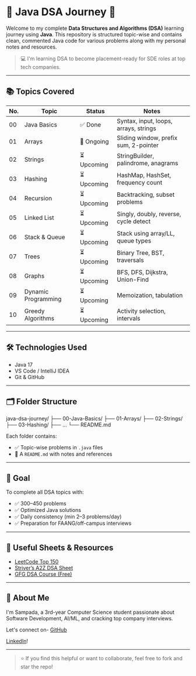 # 📘 Java DSA Journey 🚀

Welcome to my complete **Data Structures and Algorithms (DSA)** learning journey using **Java**. This repository is structured topic-wise and contains clean, commented Java code for various problems along with my personal notes and resources.

> 💻 I'm learning DSA to become placement-ready for SDE roles at top tech companies.

---

## 📚 Topics Covered

| No. | Topic               | Status   | Notes |
|-----|---------------------|----------|-------|
| 00  | Java Basics         | ✅ Done   | Syntax, input, loops, arrays, strings |
| 01  | Arrays              | 🚧 Ongoing | Sliding window, prefix sum, 2-pointer |
| 02  | Strings             | ⏳ Upcoming | StringBuilder, palindrome, anagrams |
| 03  | Hashing             | ⏳ Upcoming | HashMap, HashSet, frequency count |
| 04  | Recursion           | ⏳ Upcoming | Backtracking, subset problems |
| 05  | Linked List         | ⏳ Upcoming | Singly, doubly, reverse, cycle detect |
| 06  | Stack & Queue       | ⏳ Upcoming | Stack using array/LL, queue types |
| 07  | Trees               | ⏳ Upcoming | Binary Tree, BST, traversals |
| 08  | Graphs              | ⏳ Upcoming | BFS, DFS, Dijkstra, Union-Find |
| 09  | Dynamic Programming | ⏳ Upcoming | Memoization, tabulation |
| 10  | Greedy Algorithms   | ⏳ Upcoming | Activity selection, intervals |

---

## 🛠 Technologies Used

- Java 17
- VS Code / IntelliJ IDEA
- Git & GitHub

---

## 🗂 Folder Structure

java-dsa-journey/
├── 00-Java-Basics/
├── 01-Arrays/
├── 02-Strings/
├── 03-Hashing/
├── ...
└── README.md


Each folder contains:
- ✅ Topic-wise problems in `.java` files
- 🧾 A `README.md` with notes and references

---

## 📅 Goal

To complete all DSA topics with:
- ✅ 300–450 problems
- ✅ Optimized Java solutions
- ✅ Daily consistency (min 2–3 problems/day)
- ✅ Preparation for FAANG/off-campus interviews

---

## 📌 Useful Sheets & Resources

- [LeetCode Top 150](https://leetcode.com/list/xi4ci4ig/)  
- [Striver’s A2Z DSA Sheet](https://takeuforward.org/interviews/strivers-sde-sheet-top-coding-interview-problems/)  
- [GFG DSA Course (Free)](https://practice.geeksforgeeks.org/courses/dsa-self-paced)

---

## 🧠 About Me

I'm Sampada, a 3rd-year Computer Science student passionate about Software Development, AI/ML, and cracking top company interviews.

Let's connect on-
[GitHub](https://github.com/sampada-dubey) 

[LinkedIn](https://linkedin.com/in/sampada-dubey1403)!

---

> ⭐ If you find this helpful or want to collaborate, feel free to fork and star the repo!
